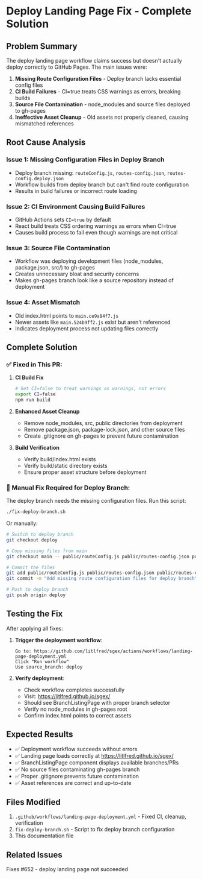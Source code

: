 # Deploy Landing Page Fix - Complete Solution

## Problem Summary

The deploy landing page workflow claims success but doesn't actually deploy correctly to GitHub Pages. The main issues were:

1. **Missing Route Configuration Files** - Deploy branch lacks essential config files
2. **CI Build Failures** - CI=true treats CSS warnings as errors, breaking builds  
3. **Source File Contamination** - node_modules and source files deployed to gh-pages
4. **Ineffective Asset Cleanup** - Old assets not properly cleaned, causing mismatched references

## Root Cause Analysis

### Issue 1: Missing Configuration Files in Deploy Branch
- Deploy branch missing: `routeConfig.js`, `routes-config.json`, `routes-config.deploy.json`
- Workflow builds from deploy branch but can't find route configuration
- Results in build failures or incorrect route loading

### Issue 2: CI Environment Causing Build Failures  
- GitHub Actions sets `CI=true` by default
- React build treats CSS ordering warnings as errors when CI=true
- Causes build process to fail even though warnings are not critical

### Issue 3: Source File Contamination
- Workflow was deploying development files (node_modules, package.json, src/) to gh-pages
- Creates unnecessary bloat and security concerns
- Makes gh-pages branch look like a source repository instead of deployment

### Issue 4: Asset Mismatch
- Old index.html points to `main.ce9a84f7.js` 
- Newer assets like `main.524b9ff2.js` exist but aren't referenced
- Indicates deployment process not updating files correctly

## Complete Solution

### ✅ Fixed in This PR:

1. **CI Build Fix**
   ```bash
   # Set CI=false to treat warnings as warnings, not errors
   export CI=false
   npm run build
   ```

2. **Enhanced Asset Cleanup**
   - Remove node_modules, src, public directories from deployment
   - Remove package.json, package-lock.json, and other source files
   - Create .gitignore on gh-pages to prevent future contamination

3. **Build Verification**
   - Verify build/index.html exists
   - Verify build/static directory exists  
   - Ensure proper asset structure before deployment

### 🔧 Manual Fix Required for Deploy Branch:

The deploy branch needs the missing configuration files. Run this script:

```bash
./fix-deploy-branch.sh
```

Or manually:

```bash
# Switch to deploy branch
git checkout deploy

# Copy missing files from main
git checkout main -- public/routeConfig.js public/routes-config.json public/routes-config.deploy.json

# Commit the files
git add public/routeConfig.js public/routes-config.json public/routes-config.deploy.json
git commit -m "Add missing route configuration files for deploy branch"

# Push to deploy branch
git push origin deploy
```

## Testing the Fix

After applying all fixes:

1. **Trigger the deployment workflow**:
   ```
   Go to: https://github.com/litlfred/sgex/actions/workflows/landing-page-deployment.yml
   Click "Run workflow" 
   Use source_branch: deploy
   ```

2. **Verify deployment**:
   - Check workflow completes successfully
   - Visit: https://litlfred.github.io/sgex/
   - Should see BranchListingPage with proper branch selector
   - Verify no node_modules in gh-pages root
   - Confirm index.html points to correct assets

## Expected Results

- ✅ Deployment workflow succeeds without errors
- ✅ Landing page loads correctly at https://litlfred.github.io/sgex/
- ✅ BranchListingPage component displays available branches/PRs
- ✅ No source files contaminating gh-pages branch
- ✅ Proper .gitignore prevents future contamination
- ✅ Asset references are correct and up-to-date

## Files Modified

1. `.github/workflows/landing-page-deployment.yml` - Fixed CI, cleanup, verification
2. `fix-deploy-branch.sh` - Script to fix deploy branch configuration
3. This documentation file

## Related Issues

Fixes #652 - deploy landing page not succeeded